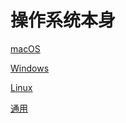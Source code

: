 # 操作系统本身
[macOS](./macOS/index.md)

[Windows](./Windows/index.md)

[Linux](./Linux/index.md)

[通用](./%E9%80%9A%E7%94%A8/index.md)

